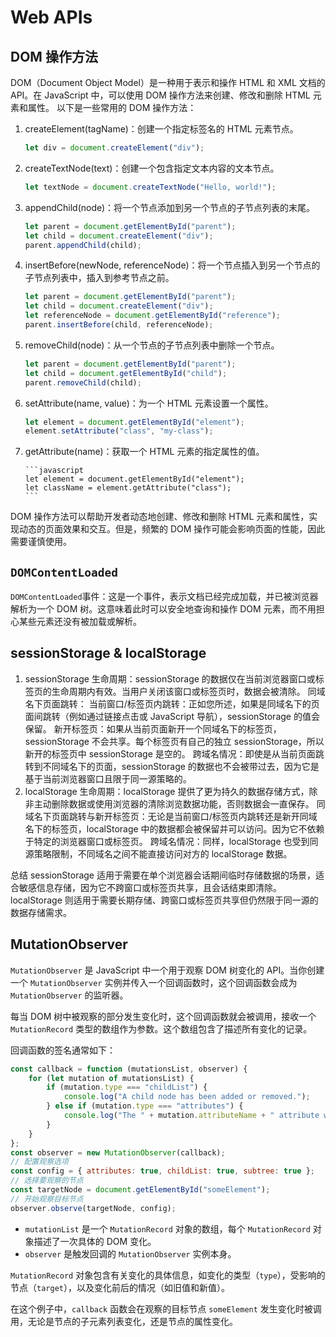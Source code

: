 # Web APIs

## DOM 操作方法

DOM（Document Object Model）是一种用于表示和操作 HTML 和 XML 文档的 API。在 JavaScript 中，可以使用 DOM 操作方法来创建、修改和删除 HTML 元素和属性。
以下是一些常用的 DOM 操作方法：

1.  createElement(tagName)：创建一个指定标签名的 HTML 元素节点。
    ```javascript
    let div = document.createElement("div");
    ```
2.  createTextNode(text)：创建一个包含指定文本内容的文本节点。
    ```javascript
    let textNode = document.createTextNode("Hello, world!");
    ```
3.  appendChild(node)：将一个节点添加到另一个节点的子节点列表的末尾。
    ```javascript
    let parent = document.getElementById("parent");
    let child = document.createElement("div");
    parent.appendChild(child);
    ```
4.  insertBefore(newNode, referenceNode)：将一个节点插入到另一个节点的子节点列表中，插入到参考节点之前。
    ```javascript
    let parent = document.getElementById("parent");
    let child = document.createElement("div");
    let referenceNode = document.getElementById("reference");
    parent.insertBefore(child, referenceNode);
    ```
5.  removeChild(node)：从一个节点的子节点列表中删除一个节点。
    ```javascript
    let parent = document.getElementById("parent");
    let child = document.getElementById("child");
    parent.removeChild(child);
    ```
6.  setAttribute(name, value)：为一个 HTML 元素设置一个属性。
    ```javascript
    let element = document.getElementById("element");
    element.setAttribute("class", "my-class");
    ```
7.  getAttribute(name)：获取一个 HTML 元素的指定属性的值。

        ```javascript
        let element = document.getElementById("element");
        let className = element.getAttribute("class");
        ```

DOM 操作方法可以帮助开发者动态地创建、修改和删除 HTML 元素和属性，实现动态的页面效果和交互。但是，频繁的 DOM 操作可能会影响页面的性能，因此需要谨慎使用。

## `DOMContentLoaded`

`DOMContentLoaded`事件：这是一个事件，表示文档已经完成加载，并已被浏览器解析为一个 DOM 树。这意味着此时可以安全地查询和操作 DOM 元素，而不用担心某些元素还没有被加载或解析。

## sessionStorage & localStorage

1. sessionStorage
   生命周期：sessionStorage 的数据仅在当前浏览器窗口或标签页的生命周期内有效。当用户关闭该窗口或标签页时，数据会被清除。
   同域名下页面跳转：
   当前窗口/标签页内跳转：正如您所述，如果是同域名下的页面间跳转（例如通过链接点击或 JavaScript 导航），sessionStorage 的值会保留。
   新开标签页：如果从当前页面新开一个同域名下的标签页，sessionStorage 不会共享。每个标签页有自己的独立 sessionStorage，所以新开的标签页中 sessionStorage 是空的。
   跨域名情况：即使是从当前页面跳转到不同域名下的页面，sessionStorage 的数据也不会被带过去，因为它是基于当前浏览器窗口且限于同一源策略的。
2. localStorage
   生命周期：localStorage 提供了更为持久的数据存储方式，除非主动删除数据或使用浏览器的清除浏览数据功能，否则数据会一直保存。
   同域名下页面跳转与新开标签页：无论是当前窗口/标签页内跳转还是新开同域名下的标签页，localStorage 中的数据都会被保留并可以访问。因为它不依赖于特定的浏览器窗口或标签页。
   跨域名情况：同样，localStorage 也受到同源策略限制，不同域名之间不能直接访问对方的 localStorage 数据。

总结
sessionStorage 适用于需要在单个浏览器会话期间临时存储数据的场景，适合敏感信息存储，因为它不跨窗口或标签页共享，且会话结束即清除。
localStorage 则适用于需要长期存储、跨窗口或标签页共享但仍然限于同一源的数据存储需求。

## MutationObserver

`MutationObserver` 是 JavaScript 中一个用于观察 DOM 树变化的 API。当你创建一个 `MutationObserver` 实例并传入一个回调函数时，这个回调函数会成为 `MutationObserver` 的监听器。

每当 DOM 树中被观察的部分发生变化时，这个回调函数就会被调用，接收一个 `MutationRecord` 类型的数组作为参数。这个数组包含了描述所有变化的记录。

回调函数的签名通常如下：

```javascript
const callback = function (mutationsList, observer) {
    for (let mutation of mutationsList) {
        if (mutation.type === "childList") {
            console.log("A child node has been added or removed.");
        } else if (mutation.type === "attributes") {
            console.log("The " + mutation.attributeName + " attribute was modified.");
        }
    }
};
const observer = new MutationObserver(callback);
// 配置观察选项
const config = { attributes: true, childList: true, subtree: true };
// 选择要观察的节点
const targetNode = document.getElementById("someElement");
// 开始观察目标节点
observer.observe(targetNode, config);
```

-   `mutationList` 是一个 `MutationRecord` 对象的数组，每个 `MutationRecord` 对象描述了一次具体的 DOM 变化。
-   `observer` 是触发回调的 `MutationObserver` 实例本身。

`MutationRecord` 对象包含有关变化的具体信息，如变化的类型（`type`），受影响的节点（`target`），以及变化前后的情况（如旧值和新值）。

在这个例子中，`callback` 函数会在观察的目标节点 `someElement` 发生变化时被调用，无论是节点的子元素列表变化，还是节点的属性变化。
